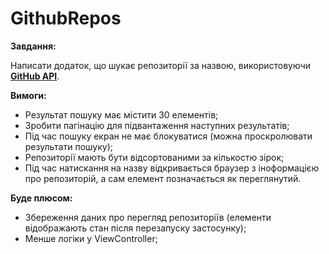 # GithubRepos

**Завдання:**

Написати додаток, що шукає репозиторії за назвою, використовуючи **[GitHub API](https://docs.github.com/en/free-pro-team@latest/rest)**.

**Вимоги:**

- Результат пошуку має містити 30 елементів;
- Зробити пагінацію для підвантаження наступних результатів;
- Під час пошуку екран не має блокуватися (можна проскролювати результати пошуку);
- Репозиторії мають бути відсортованими за кількостю зірок;
- Під час натискання на назву відкривається браузер з іноформацією про репозиторій, а сам елемент позначається як переглянутий.

**Буде плюсом:**

- Збереження даних про перегляд репозиторіїв (елементи відображають стан після перезапуску застосунку);
- Менше логіки у ViewController;
